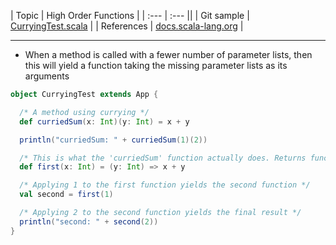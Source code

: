 | Topic | High Order Functions |
| :--- | :--- ||
| Git sample 		| [CurryingTest.scala](https://github.com/inbravo/scala-src/blob/master/src/main/scala/com/inbravo/lang/CurryingTest.scala)	|
| References	|	[docs.scala-lang.org](http://docs.scala-lang.org/tutorials/tour/currying.html)	|

---

*	When a method is called with a fewer number of parameter lists, then this will yield a function taking the missing parameter lists as its arguments

```scala
object CurryingTest extends App {

  /* A method using currying */
  def curriedSum(x: Int)(y: Int) = x + y

  println("curriedSum: " + curriedSum(1)(2))

  /* This is what the 'curriedSum' function actually does. Returns function value (x: Int) Int => Int */
  def first(x: Int) = (y: Int) => x + y

  /* Applying 1 to the first function yields the second function */
  val second = first(1)

  /* Applying 2 to the second function yields the final result */
  println("second: " + second(2))
}
```



